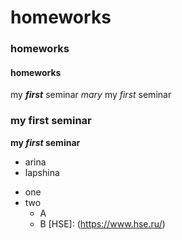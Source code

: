 # homeworks
### homeworks
#### homeworks
my ***first*** seminar
_mary_
my _first_ seminar
### my **first** seminar
**my *first* seminar**
- arina
- lapshina
+ one
+ two
  + A
  + B
[HSE]: (https://www.hse.ru/)
